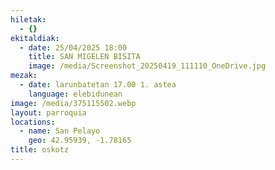 ```yaml
---
hiletak:
  - {}
ekitaldiak:
  - date: 25/04/2025 18:00
    title: SAN MIGELEN BISITA
    image: /media/Screenshot_20250419_111110_OneDrive.jpg
mezak:
  - date: larunbatetan 17.00 1. astea
    language: elebidunean
image: /media/375115502.webp
layout: parroquia
locations:
  - name: San Pelayo
    geo: 42.95939, -1.78165
title: oskotz
---
```

